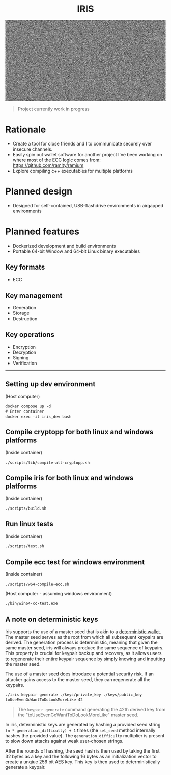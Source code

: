<h1 align="center">IRIS</h1>

![splash](assets/splash.png)

> Project currently work in progress

# Rationale

- Create a tool for close friends and I to communicate securely over insecure channels.
- Easily spin out wallet software for another project I've been working on where most of the ECC logic comes from: https://github.com/ramity/ramium
- Explore compiling c++ executables for multiple platforms

# Planned design

- Designed for self-contained, USB-flashdrive environments in airgapped environments

# Planned features

- Dockerized development and build environments
- Portable 64-bit Window and 64-bit Linux binary executables

## Key formats
- ECC

## Key management
- Generation
- Storage
- Destruction

## Key operations
- Encryption
- Decryption
- Signing
- Verification

---

## Setting up dev environment
(Host computer)
```
docker compose up -d
# Enter container
docker exec -it iris_dev bash
```

## Compile cryptopp for both linux and windows platforms

(Inside container)
```
./scripts/lib/compile-all-cryptopp.sh
```

## Compile iris for both linux and windows platforms

(Inside container)
```
./scripts/build.sh
```

## Run linux tests

(Inside container)
```
./scripts/test.sh
```

## Compile ecc test for windows environment

(Inside container)
```
./scripts/w64-compile-ecc.sh
```

(Host computer - assuming windows environment)
```
./bin/win64-cc-test.exe
```

## A note on deterministic keys

Iris supports the use of a master seed that is akin to a [deterministic wallet](https://en.bitcoin.it/wiki/Deterministic_wallet). The master seed serves as the root from which all subsequent keypairs are derived. The generation process is deterministic, meaning that given the same master seed, iris will always produce the same sequence of keypairs. This property is crucial for keypair backup and recovery, as it allows users to regenerate their entire keypair sequence by simply knowing and inputting the master seed.

The use of a master seed does introduce a potential security risk. If an attacker gains access to the master seed, they can regenerate all the keypairs.

```
./iris keypair generate ./keys/private_key ./keys/public_key toUseEvenGoWantToDoLookMoreLike 42
```

> The `keypair generate` command generating the 42th derived key from the "toUseEvenGoWantToDoLookMoreLike" master seed.

In iris, deterministic keys are generated by hashing a provided seed string `(n * generation_difficulty) + 1` times (the `set_seed` method internally hashes the provided value). The `generation_difficulty` multiplier is present to slow down attacks against weak user-chosen strings.

After the rounds of hashing, the seed hash is then used by taking the first 32 bytes as a key and the following 16 bytes as an initialization vector to create a unqiue 256 bit AES key. This key is then used to deterministically generate a keypair.
